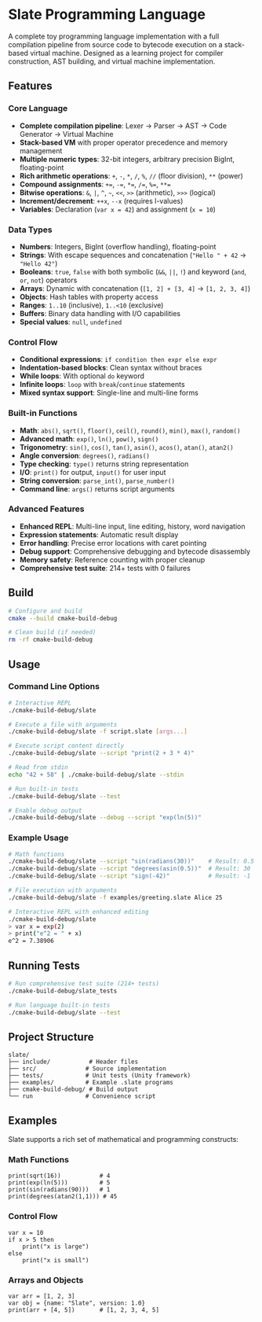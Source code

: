 # Slate Programming Language

A complete toy programming language implementation with a full compilation pipeline from source code to bytecode execution on a stack-based virtual machine. Designed as a learning project for compiler construction, AST building, and virtual machine implementation.

## Features

### Core Language
- **Complete compilation pipeline**: Lexer → Parser → AST → Code Generator → Virtual Machine
- **Stack-based VM** with proper operator precedence and memory management
- **Multiple numeric types**: 32-bit integers, arbitrary precision BigInt, floating-point
- **Rich arithmetic operations**: `+`, `-`, `*`, `/`, `%`, `//` (floor division), `**` (power)
- **Compound assignments**: `+=`, `-=`, `*=`, `/=`, `%=`, `**=`
- **Bitwise operations**: `&`, `|`, `^`, `~`, `<<`, `>>` (arithmetic), `>>>` (logical)
- **Increment/decrement**: `++x`, `--x` (requires l-values)
- **Variables**: Declaration (`var x = 42`) and assignment (`x = 10`)

### Data Types
- **Numbers**: Integers, BigInt (overflow handling), floating-point
- **Strings**: With escape sequences and concatenation (`"Hello " + 42` → `"Hello 42"`)
- **Booleans**: `true`, `false` with both symbolic (`&&`, `||`, `!`) and keyword (`and`, `or`, `not`) operators
- **Arrays**: Dynamic with concatenation (`[1, 2] + [3, 4]` → `[1, 2, 3, 4]`)
- **Objects**: Hash tables with property access
- **Ranges**: `1..10` (inclusive), `1..<10` (exclusive)
- **Buffers**: Binary data handling with I/O capabilities
- **Special values**: `null`, `undefined`

### Control Flow
- **Conditional expressions**: `if condition then expr else expr`
- **Indentation-based blocks**: Clean syntax without braces
- **While loops**: With optional `do` keyword
- **Infinite loops**: `loop` with `break`/`continue` statements
- **Mixed syntax support**: Single-line and multi-line forms

### Built-in Functions
- **Math**: `abs()`, `sqrt()`, `floor()`, `ceil()`, `round()`, `min()`, `max()`, `random()`
- **Advanced math**: `exp()`, `ln()`, `pow()`, `sign()`
- **Trigonometry**: `sin()`, `cos()`, `tan()`, `asin()`, `acos()`, `atan()`, `atan2()`
- **Angle conversion**: `degrees()`, `radians()`
- **Type checking**: `type()` returns string representation
- **I/O**: `print()` for output, `input()` for user input
- **String conversion**: `parse_int()`, `parse_number()`
- **Command line**: `args()` returns script arguments

### Advanced Features
- **Enhanced REPL**: Multi-line input, line editing, history, word navigation
- **Expression statements**: Automatic result display
- **Error handling**: Precise error locations with caret pointing
- **Debug support**: Comprehensive debugging and bytecode disassembly
- **Memory safety**: Reference counting with proper cleanup
- **Comprehensive test suite**: 214+ tests with 0 failures

## Build

```bash
# Configure and build
cmake --build cmake-build-debug

# Clean build (if needed)
rm -rf cmake-build-debug
```

## Usage

### Command Line Options

```bash
# Interactive REPL
./cmake-build-debug/slate

# Execute a file with arguments
./cmake-build-debug/slate -f script.slate [args...]

# Execute script content directly
./cmake-build-debug/slate --script "print(2 + 3 * 4)"

# Read from stdin
echo "42 + 58" | ./cmake-build-debug/slate --stdin

# Run built-in tests
./cmake-build-debug/slate --test

# Enable debug output
./cmake-build-debug/slate --debug --script "exp(ln(5))"
```

### Example Usage

```bash
# Math functions
./cmake-build-debug/slate --script "sin(radians(30))"    # Result: 0.5
./cmake-build-debug/slate --script "degrees(asin(0.5))"  # Result: 30
./cmake-build-debug/slate --script "sign(-42)"           # Result: -1

# File execution with arguments
./cmake-build-debug/slate -f examples/greeting.slate Alice 25

# Interactive REPL with enhanced editing
./cmake-build-debug/slate
> var x = exp(2)
> print("e^2 = " + x)
e^2 = 7.38906
```

## Running Tests

```bash
# Run comprehensive test suite (214+ tests)
./cmake-build-debug/slate_tests

# Run language built-in tests
./cmake-build-debug/slate --test
```

## Project Structure

```
slate/
├── include/           # Header files
├── src/              # Source implementation
├── tests/            # Unit tests (Unity framework) 
├── examples/         # Example .slate programs
├── cmake-build-debug/ # Build output
└── run               # Convenience script
```

## Examples

Slate supports a rich set of mathematical and programming constructs:

### Math Functions
```slate
print(sqrt(16))           # 4
print(exp(ln(5)))         # 5 
print(sin(radians(90)))   # 1
print(degrees(atan2(1,1))) # 45
```

### Control Flow
```slate
var x = 10
if x > 5 then
    print("x is large")
else 
    print("x is small")
```

### Arrays and Objects
```slate
var arr = [1, 2, 3]
var obj = {name: "Slate", version: 1.0}
print(arr + [4, 5])       # [1, 2, 3, 4, 5]
```